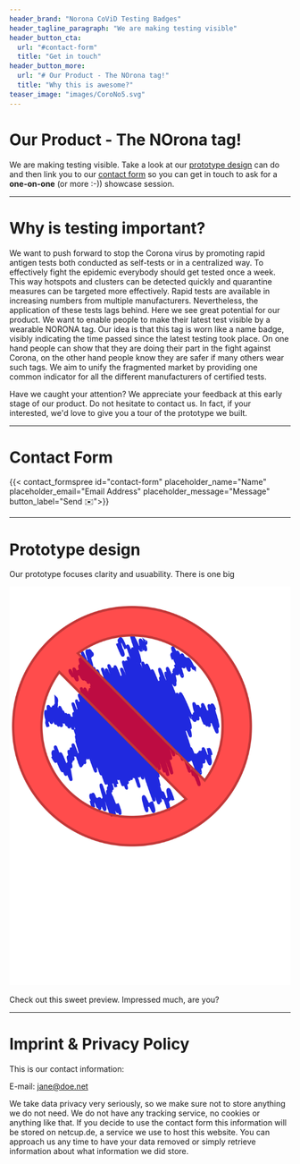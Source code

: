 ```yaml
---
header_brand: "Norona CoViD Testing Badges"
header_tagline_paragraph: "We are making testing visible"
header_button_cta:
  url: "#contact-form"
  title: "Get in touch"
header_button_more:
  url: "# Our Product - The NOrona tag!"
  title: "Why this is awesome?"
teaser_image: "images/CoroNo5.svg" 
---
```


# Our Product - The NOrona tag!

We are making testing visible. Take a look at our [ prototype design](#prototype) can do and then link you to our [contact form](#contact-form) so you can get in touch to ask for a **one-on-one** (or more :-)) showcase session.

---
# Why is testing important?
We want to push forward to stop the Corona virus by promoting rapid antigen tests both conducted as self-tests or in a centralized way. To effectively fight the epidemic everybody should get tested once a week. This way hotspots and clusters can be detected quickly and quarantine measures can be targeted more effectively.
Rapid tests are available in increasing numbers from multiple manufacturers. Nevertheless, the application of these tests lags behind.
Here we see great potential for our product. We want to enable people to make their latest test visible by a wearable NORONA tag. Our idea is that this tag is worn like a name badge, visibly indicating the time passed since the latest testing took place.
On one hand people can show that they are doing their part in the fight against Corona, on the other hand people know they are safer if many others wear such tags.
We aim to unify the fragmented market by providing one common indicator for all the different manufacturers of certified tests.



Have we caught your attention? We appreciate your feedback at this early stage of our product. Do not hesitate to contact us. In fact, if your interested, we'd love to give you a tour of the prototype we built.

---
# Contact Form
{{< contact_formspree id="contact-form" placeholder_name="Name" placeholder_email="Email Address" placeholder_message="Message" button_label="Send ✉️">}}




---
# Prototype design

Our prototype focuses clarity and usuability. There is one big 

![Prototype Work](images/CoroNo5.svg) 

Check out this sweet preview. Impressed much, are you?


---

# Imprint & Privacy Policy

This is our contact information:


E-mail: jane@doe.net


We take data privacy very seriously, so we make sure not to store anything we do not need. We do not have any tracking service, no cookies or anything like that. If you decide to use the contact form this information will be stored on netcup.de, a service we use to host this website. You can approach us any time to have your data removed or simply retrieve information about what information we did store.

